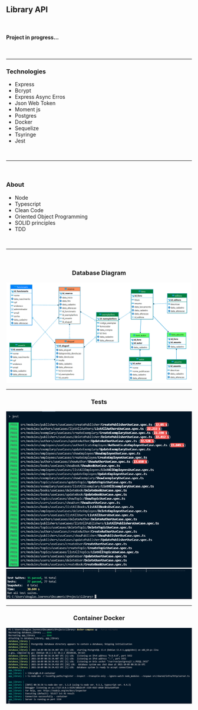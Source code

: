 <h2>Library API</h2>
<br>
<h4>Project in progress...</h4>
<br>
<hr>
<h3>Technologies</h3>
<ul>
    <li>Express</li>
    <li>Bcrypt</li>
    <li>Express Async Erros</li>
    <li>Json Web Token</li>
    <li>Moment js</li>
    <li>Postgres</li>
    <li>Docker</li>
    <li>Sequelize</li>
    <li>Tsyringe</li>
    <li>Jest</li>
</ul>
<br>
<hr>
<br>
<h3>About</h3>
<ul>
    <li>Node</li>
    <li>Typescript</li>
    <li>Clean Code</li>
    <li>Oriented Object Programming</li>
    <li>SOLID principles</li>
    <li>TDD</li>
</ul>
<br>
<hr>
<br>
<div align="center">
    <h3>Database Diagram</h3>
    <img src="assets/images/EntityDiagram.png" alt="database diagram" width="750" heigth="750">    
    <hr>
    <h3>Tests</h3>
    <img src="assets/images/allTests.png" alt="all testes" width="650" heigth="650">
    <img src="assets/images/tests.png" alt="total tests" width="650" heigth="650">
    <hr>
    <h3>Container Docker</h3>
    <img src="assets/images/container.png" alt="container docker" width="750" heigth="750">
</div>
